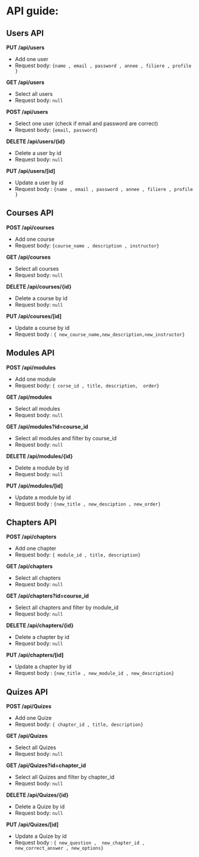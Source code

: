 # API guide:

## Users API

**PUT /api/users**

- Add one user
- Request body: `{name , email , password , annee , filiere , profile }`

**GET /api/users**

- Select all users
- Request body: `null`

**POST /api/users**

- Select one user (check if email and password are correct)
- Request body: `{email, password}`

**DELETE /api/users/{id}**

- Delete a user by id
- Request body: `null`

**PUT /api/users/[id]**

- Update a user by id
- Request body : `{name , email , password , annee , filiere , profile }`

## Courses API

**POST /api/courses**

- Add one course
- Request body: `{course_name , description , instructor}`

**GET /api/courses**

- Select all courses
- Request body: `null`

**DELETE /api/courses/{id}**

- Delete a course by id
- Request body: `null`

**PUT /api/courses/[id]**

- Update a course by id
- Request body : `{ new_course_name,new_description,new_instructor}`

## Modules API

**POST /api/modules**

- Add one module
- Request body: `{ corse_id , title, description,  order}`

**GET /api/modules**

- Select all modules
- Request body: `null`

**GET /api/modules?id=course_id**

- Select all modules and filter by course_id
- Request body: `null`

**DELETE /api/modules/{id}**

- Delete a module by id
- Request body: `null`

**PUT /api/modules/[id]**

- Update a module by id
- Request body : `{new_title , new_desciption , new_order} `

## Chapters API

**POST /api/chapters**

- Add one chapter
- Request body: `{ module_id , title, description}`

**GET /api/chapters**

- Select all chapters
- Request body: `null`

**GET /api/chapters?id=course_id**

- Select all chapters and filter by module_id
- Request body: `null`

**DELETE /api/chapters/{id}**

- Delete a chapter by id
- Request body: `null`

**PUT /api/chapters/[id]**

- Update a chapter by id
- Request body : `{new_title , new_module_id , new_description} `

## Quizes API

**POST /api/Quizes**

- Add one Quize
- Request body: `{ chapter_id , title, description}`

**GET /api/Quizes**

- Select all Quizes
- Request body: `null`

**GET /api/Quizes?id=chapter_id**

- Select all Quizes and filter by chapter_id
- Request body: `null`

**DELETE /api/Quizes/{id}**

- Delete a Quize by id
- Request body: `null`

**PUT /api/Quizes/[id]**

- Update a Quize by id
- Request body : `{ new_question ,  new_chapter_id , new_correct_answer , new_options}`
